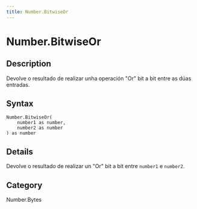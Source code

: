 ```yaml
---
title: Number.BitwiseOr
---
```


# Number.BitwiseOr


## Description

Devolve o resultado de realizar unha operación &#34;Or&#34; bit a bit entre as dúas entradas.


## Syntax

```powerquery
Number.BitwiseOr(
    number1 as number,
    number2 as number
) as number
```


## Details

Devolve o resultado de realizar un "Or" bit a bit entre <code>number1</code> e <code>number2</code>.



## Category
Number.Bytes
